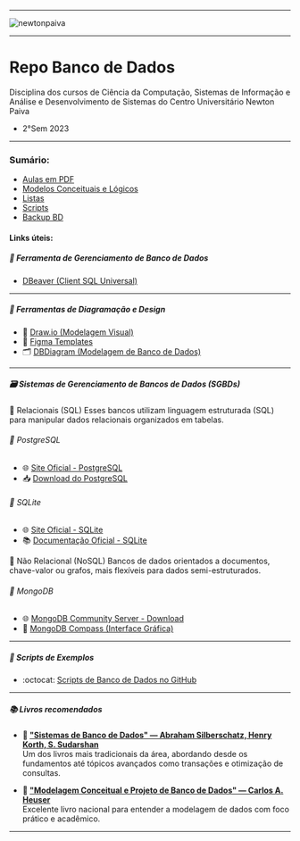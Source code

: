 -----

<img alt="newtonpaiva" src="https://joaopauloaramuni.github.io/image/newton-logo2.png?raw=true"/>

-----

# Repo Banco de Dados

Disciplina dos cursos de Ciência da Computação, Sistemas de Informação e Análise e Desenvolvimento de Sistemas do Centro Universitário Newton Paiva

- 2°Sem 2023

-----

### Sumário:
- [Aulas em PDF](https://github.com/joaopauloaramuni/banco-de-dados/tree/main/PDF)
- [Modelos Conceituais e Lógicos](https://github.com/joaopauloaramuni/banco-de-dados/tree/main/MODELOS%20CONCEITUAIS%20E%20LO%CC%81GICOS)
- [Listas](https://github.com/joaopauloaramuni/banco-de-dados/tree/main/LISTAS)
- [Scripts](https://github.com/joaopauloaramuni/banco-de-dados/tree/main/SCRIPTS)
- [Backup BD](https://github.com/joaopauloaramuni/banco-de-dados/tree/main/BACKUP%20BD)

#### Links úteis:

##### 🐬 Ferramenta de Gerenciamento de Banco de Dados
- [DBeaver (Client SQL Universal)](https://dbeaver.io/download/)

-----

##### 🧰 Ferramentas de Diagramação e Design
- 🧩 [Draw.io (Modelagem Visual)](https://www.drawio.com/)
- 🎨 [Figma Templates](https://www.figma.com/pt-br/templates/)
- 🗂️ [DBDiagram (Modelagem de Banco de Dados)](https://dbdiagram.io/home)

-----

##### 🗃️ Sistemas de Gerenciamento de Bancos de Dados (SGBDs)

💾 Relacionais (SQL)
Esses bancos utilizam linguagem estruturada (SQL) para manipular dados relacionais organizados em tabelas.

###### 🐘 PostgreSQL
- 🌐 [Site Oficial - PostgreSQL](https://www.postgresql.org/)
- 📥 [Download do PostgreSQL](https://www.enterprisedb.com/downloads/postgres-postgresql-downloads)

###### 🧱 SQLite
- 🌐 [Site Oficial - SQLite](https://www.sqlite.org/index.html)
- 📚 [Documentação Oficial - SQLite](https://www.sqlite.org/docs.html)

🍃 Não Relacional (NoSQL)
Bancos de dados orientados a documentos, chave-valor ou grafos, mais flexíveis para dados semi-estruturados.

###### 🍃 MongoDB
- 🌐 [MongoDB Community Server - Download](https://www.mongodb.com/try/download/community)
- 🧭 [MongoDB Compass (Interface Gráfica)](https://www.mongodb.com/products/tools/compass)

-----

##### 📜 Scripts de Exemplos
- :octocat: [Scripts de Banco de Dados no GitHub](https://github.com/joaopauloaramuni/banco-de-dados/tree/main/SCRIPTS)

-----

##### 📚 Livros recomendados

- **📘 ["Sistemas de Banco de Dados" — Abraham Silberschatz, Henry Korth, S. Sudarshan](https://www.amazon.com.br/dp/8576059104)**  
  Um dos livros mais tradicionais da área, abordando desde os fundamentos até tópicos avançados como transações e otimização de consultas.

- **📗 ["Modelagem Conceitual e Projeto de Banco de Dados" — Carlos A. Heuser](https://www.amazon.com.br/dp/8521627314)**  
  Excelente livro nacional para entender a modelagem de dados com foco prático e acadêmico.

-----
